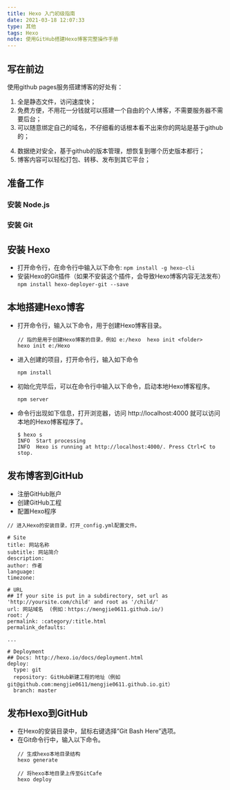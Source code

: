 ```yaml
---
title: Hexo 入门初级指南
date: 2021-03-18 12:07:33
type: 其他
tags: Hexo
note: 使用GitHub搭建Hexo博客完整操作手册
---
```


## 写在前边
使用github pages服务搭建博客的好处有：

1. 全是静态文件，访问速度快；
2. 免费方便，不用花一分钱就可以搭建一个自由的个人博客，不需要服务器不需要后台；
3. 可以随意绑定自己的域名，不仔细看的话根本看不出来你的网站是基于github的；

<!--more-->

4. 数据绝对安全，基于github的版本管理，想恢复到哪个历史版本都行；
5. 博客内容可以轻松打包、转移、发布到其它平台；

## 准备工作
### 安装 Node.js

### 安装 Git

## 安装 Hexo
* 打开命令行，在命令行中输入以下命令:
  `npm install -g hexo-cli` 
* 安装Hexo的Git插件（如果不安装这个插件，会导致Hexo博客内容无法发布）
  `npm install hexo-deployer-git --save`

## 本地搭建Hexo博客
* 打开命令行，输入以下命令，用于创建Hexo博客目录。
    ```
    // 指的是用于创建Hexo博客的目录，例如 e:/hexo  hexo init <folder>
    hexo init e:/Hexo 
    ```
* 进入创建的项目，打开命令行，输入如下命令
    ```
    npm install
    ```

* 初始化完毕后，可以在命令行中输入以下命令，启动本地Hexo博客程序。 
    ```
    npm server
    ```

* 命令行出现如下信息，打开浏览器，访问 http://localhost:4000 就可以访问本地的Hexo博客程序了。
    ```
    $ hexo s
    INFO  Start processing
    INFO  Hexo is running at http://localhost:4000/. Press Ctrl+C to stop.
    ```

## **发布博客到GitHub**
* 注册GitHub账户
* 创建GitHub工程
* 配置Hexo程序
```
// 进入Hexo的安装目录，打开_config.yml配置文件。

# Site
title: 网站名称
subtitle: 网站简介
description:
author: 作者
language:
timezone:

# URL
## If your site is put in a subdirectory, set url as 'http://yoursite.com/child' and root as '/child/'
url: 网站域名  (例如：https://mengjie0611.github.io/)
root: /
permalink: :category/:title.html
permalink_defaults:

...

# Deployment
## Docs: http://hexo.io/docs/deployment.html
deploy:
  type: git
  repository: GitHub新建工程的地址（例如 git@github.com:mengjie0611/mengjie0611.github.io.git）
  branch: master
```

## 发布Hexo到GitHub
* 在Hexo的安装目录中，鼠标右键选择”Git Bash Here”选项。
* 在Git命令行中，输入以下命令。
    ```
    // 生成hexo本地目录结构
    hexo generate

    // 将hexo本地目录上传至GitCafe
    hexo deploy
    ```